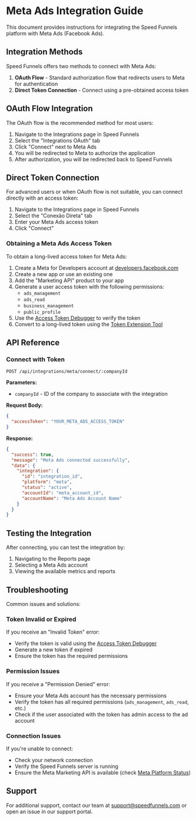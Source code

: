 # Meta Ads Integration Guide

This document provides instructions for integrating the Speed Funnels platform with Meta Ads (Facebook Ads).

## Integration Methods

Speed Funnels offers two methods to connect with Meta Ads:

1. **OAuth Flow** - Standard authorization flow that redirects users to Meta for authentication
2. **Direct Token Connection** - Connect using a pre-obtained access token

## OAuth Flow Integration

The OAuth flow is the recommended method for most users:

1. Navigate to the Integrations page in Speed Funnels
2. Select the "Integrations OAuth" tab
3. Click "Connect" next to Meta Ads
4. You will be redirected to Meta to authorize the application
5. After authorization, you will be redirected back to Speed Funnels

## Direct Token Connection

For advanced users or when OAuth flow is not suitable, you can connect directly with an access token:

1. Navigate to the Integrations page in Speed Funnels
2. Select the "Conexão Direta" tab
3. Enter your Meta Ads access token
4. Click "Connect"

### Obtaining a Meta Ads Access Token

To obtain a long-lived access token for Meta Ads:

1. Create a Meta for Developers account at [developers.facebook.com](https://developers.facebook.com/)
2. Create a new app or use an existing one
3. Add the "Marketing API" product to your app
4. Generate a user access token with the following permissions:
   - `ads_management`
   - `ads_read`
   - `business_management`
   - `public_profile`
5. Use the [Access Token Debugger](https://developers.facebook.com/tools/debug/accesstoken/) to verify the token
6. Convert to a long-lived token using the [Token Extension Tool](https://developers.facebook.com/tools/accesstoken/)

## API Reference

### Connect with Token

```
POST /api/integrations/meta/connect/:companyId
```

**Parameters:**
- `companyId` - ID of the company to associate with the integration

**Request Body:**
```json
{
  "accessToken": "YOUR_META_ADS_ACCESS_TOKEN"
}
```

**Response:**
```json
{
  "success": true,
  "message": "Meta Ads connected successfully",
  "data": {
    "integration": {
      "id": "integration_id",
      "platform": "meta",
      "status": "active",
      "accountId": "meta_account_id",
      "accountName": "Meta Ads Account Name"
    }
  }
}
```

## Testing the Integration

After connecting, you can test the integration by:

1. Navigating to the Reports page
2. Selecting a Meta Ads account
3. Viewing the available metrics and reports

## Troubleshooting

Common issues and solutions:

### Token Invalid or Expired

If you receive an "Invalid Token" error:
- Verify the token is valid using the [Access Token Debugger](https://developers.facebook.com/tools/debug/accesstoken/)
- Generate a new token if expired
- Ensure the token has the required permissions

### Permission Issues

If you receive a "Permission Denied" error:
- Ensure your Meta Ads account has the necessary permissions
- Verify the token has all required permissions (`ads_management`, `ads_read`, etc.)
- Check if the user associated with the token has admin access to the ad account

### Connection Issues

If you're unable to connect:
- Check your network connection
- Verify the Speed Funnels server is running
- Ensure the Meta Marketing API is available (check [Meta Platform Status](https://developers.facebook.com/status/dashboard/))

## Support

For additional support, contact our team at support@speedfunnels.com or open an issue in our support portal.

